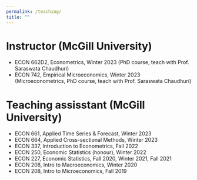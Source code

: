 ```yaml
---
permalink: /teaching/
title: ""
---
```



# Instructor (McGill University)

* ECON 662D2, Econometrics, Winter 2023 (PhD course, teach with Prof. Saraswata Chaudhuri)
* ECON 742, Empirical Microeconomics, Winter 2023 (Microeconometrics, PhD course, teach with Prof. Saraswata Chaudhuri)

# Teaching assisstant (McGill University)

* ECON 661, Applied Time Series & Forecast, Winter 2023
* ECON 664, Applied Cross-sectional Methods, Winter 2023
* ECON 337, Introduction to Econometrics, Fall 2022
* ECON 250, Economic Statistics (honour), Winter 2022
* ECON 227, Economic Statistics, Fall 2020, Winter 2021, Fall 2021
* ECON 208, Intro to Macroeconomics, Winter 2020
* ECON 208, Intro to Microeconomics, Fall 2019
